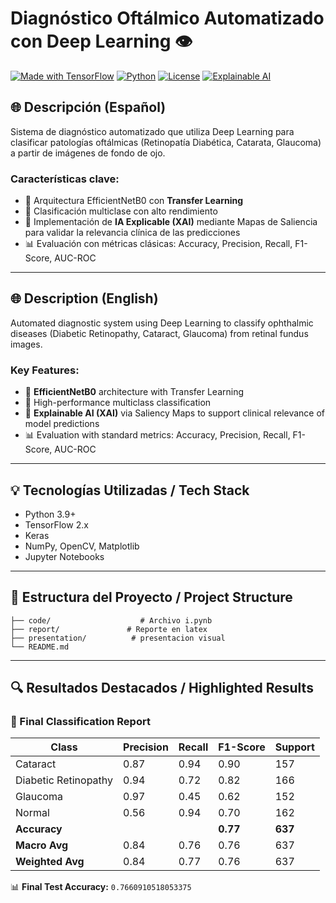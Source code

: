 # Diagnóstico Oftálmico Automatizado con Deep Learning 👁️

[![Made with TensorFlow](https://img.shields.io/badge/Made%20with-TensorFlow-orange?logo=tensorflow)](https://www.tensorflow.org/)
[![Python](https://img.shields.io/badge/Python-3.9-blue?logo=python)](https://www.python.org/)
[![License](https://img.shields.io/badge/License-MIT-green.svg)](LICENSE)
[![Explainable AI](https://img.shields.io/badge/XAI-Saliency%20Maps-purple)](https://en.wikipedia.org/wiki/Explainable_artificial_intelligence)

## 🌐 Descripción (Español)

Sistema de diagnóstico automatizado que utiliza Deep Learning para clasificar patologías oftálmicas (Retinopatía Diabética, Catarata, Glaucoma) a partir de imágenes de fondo de ojo.

### Características clave:
- 🧬 Arquitectura EfficientNetB0 con **Transfer Learning**
- 🤖 Clasificación multiclase con alto rendimiento
- 🔮 Implementación de **IA Explicable (XAI)** mediante Mapas de Saliencia para validar la relevancia clínica de las predicciones
- 📊 Evaluación con métricas clásicas: Accuracy, Precision, Recall, F1-Score, AUC-ROC

---

## 🌐 Description (English)

Automated diagnostic system using Deep Learning to classify ophthalmic diseases (Diabetic Retinopathy, Cataract, Glaucoma) from retinal fundus images.

### Key Features:
- 🧬 **EfficientNetB0** architecture with Transfer Learning
- 🤖 High-performance multiclass classification
- 🔮 **Explainable AI (XAI)** via Saliency Maps to support clinical relevance of model predictions
- 📊 Evaluation with standard metrics: Accuracy, Precision, Recall, F1-Score, AUC-ROC

---

## 💡 Tecnologías Utilizadas / Tech Stack
- Python 3.9+
- TensorFlow 2.x
- Keras
- NumPy, OpenCV, Matplotlib
- Jupyter Notebooks

---

## 🔹 Estructura del Proyecto / Project Structure

```
├── code/                    # Archivo i.pynb 
├── report/               # Reporte en latex
├── presentation/          # presentacion visual 
└── README.md
```

---

## 🔍 Resultados Destacados / Highlighted Results

### 🧪 Final Classification Report

| Class                | Precision | Recall | F1-Score | Support |
|---------------------|-----------|--------|----------|---------|
| Cataract            | 0.87      | 0.94   | 0.90     | 157     |
| Diabetic Retinopathy| 0.94      | 0.72   | 0.82     | 166     |
| Glaucoma            | 0.97      | 0.45   | 0.62     | 152     |
| Normal              | 0.56      | 0.94   | 0.70     | 162     |
| **Accuracy**        |           |        | **0.77** | **637** |
| **Macro Avg**       | 0.84      | 0.76   | 0.76     | 637     |
| **Weighted Avg**    | 0.84      | 0.77   | 0.76     | 637     |

📊 **Final Test Accuracy:** `0.7660910518053375`
